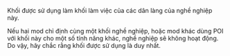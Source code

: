 Khối được sử dụng làm khối làm việc của các dân làng của nghề nghiệp này.

Nếu hai mod chỉ định cùng một khối nghề nghiệp, hoặc mod khác dùng POI với khối này cho một số tính năng khác, nghề nghiệp sẽ không hoạt động. Do vậy, hãy chắc rằng khối được sử dụng là duy nhất.